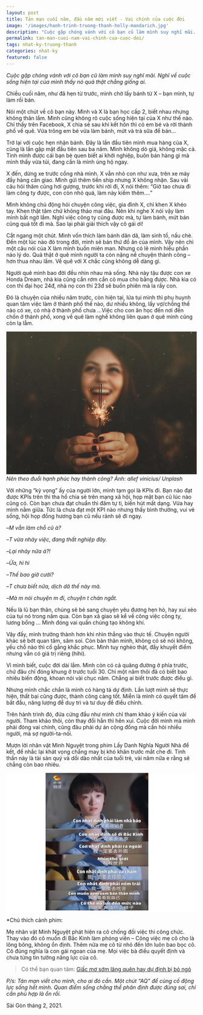 ```yaml
---
layout: post
title: Tản mạn cuối năm, đầu năm mới viết - Vai chính của cuộc đời 
image: '/images/hanh-trinh-truong-thanh-holly-mandarich.jpg'
description: "Cuộc gặp chóng vánh với cô bạn cũ làm mình suy nghĩ mãi. Nghĩ về cuộc sống hiện tại của mình thấy nó quả thật chẳng giống ai."
permalink: tan-man-cuoi-nam-vai-chinh-cua-cuoc-doi/
tags: nhat-ky-truong-thanh
categories: nhat-ky
featured: false
---
```

_Cuộc gặp chóng vánh với cô bạn cũ làm mình suy nghĩ mãi. Nghĩ về cuộc sống hiện tại của mình thấy nó quả thật chẳng giống ai._

Chiều cuối năm, như đã hẹn từ trước, mình chờ lấy bánh từ X – bạn mình, tự làm rồi bán.

Nói một chút về cô bạn này. Mình và X là bạn học cấp 2, biết nhau nhưng không thân lắm. Mình cũng không rõ cuộc sống hiện tại của X như thế nào. Chỉ thấy trên Facebook, X chia sẻ sau khi kết hôn thì có em bé và rời thành phố về quê. Vừa trông em bé vừa làm bánh, mứt và trà sữa để bán…

Trở lại với cuộc hẹn nhận bánh. Đây là lần đầu tiên mình mua hàng của X, cũng là lần gặp mặt đầu tiên sau ba năm. Mình không dò giá, không mặc cả. Tính mình được cái bạn bè quen biết ai khởi nghiệp, buôn bán hàng gì mà mình thấy vừa túi, đang cần là mình ủng hộ ngay.

X đến, dừng xe trước cổng nhà mình. X vẫn nhỏ con như xưa, trên xe máy đầy hàng cần giao. Mình gửi thêm tiền ship nhưng X không nhận. Sau vài câu hỏi thăm cũng hơi gượng, trước khi rời đi, X nói thêm: “Giờ tao chưa đi làm công ty được, con còn nhỏ quá, làm này kiếm thêm….”

Mình không chủ động hỏi chuyện công việc, gia đình X, chỉ khen X khéo tay. Khen thật tâm chứ không thảo mai đâu. Nên khi nghe X nói vậy làm mình bất ngờ lắm. Nghỉ việc công ty cũng được mà, tự làm bánh, mứt bán cũng quá tốt đi mà. Sao lại phải giải thích vậy cô gái ơi!

Cắt ngang một chút. Mình vốn thích làm bánh dân dã, làm sinh tố, nấu chè. Đến một lúc nào đó trong đời, mình sẽ bán thứ đồ ăn của mình. Vậy nên chỉ một câu nói của X làm mình buồn miên man. Nhưng có lẽ mình hiểu phần nào lý do. Quả thật ở quê mình người ta còn nặng nề chuyện thành công – hơn thua nhau lắm. Về quê với X chắc cũng không dễ dàng gì.

Người quê mình bao đời đều nhìn nhau mà sống. Nhà này tậu được con xe Honda Dream, nhà kia cũng cắn rơm cắn cỏ mua cho bằng được. Nhà kìa có con thi đại học 24đ, nhà nọ con thi 23đ sẽ buồn phiên mà la rầy con.

Đó là chuyện của nhiều năm trước, còn hiện tại, lứa tụi mình thì phụ huynh quan tâm việc làm ở thành phố thế nào, dư nhiều không, lấy vợ/chồng thế nào có xe, có nhà ở thành phố chưa …Việc cho con ăn học đến nơi đến chốn ở thành phố, xong về quê làm nghề không liên quan ở quê mình cũng còn lạ lẫm.

![Hạnh phúc](/images/hanh-phuc-allef-vinicius.jpg)
_Nên theo đuổi hạnh phúc hay thành công? Ảnh: allef vinicius/ Unplash_

Với những “kỳ vọng” ấy của người lớn, mình tạm gọi là KPIs đi. Bạn nào đạt được KPIs trên thì tha hồ chia sẻ trên mạng xã hội, họp mặt bạn cũ lúc nào cũng có. Còn bạn chưa đạt chuẩn thì đâm tự ti, biến hút mất dạng. Vừa hay mình nằm giữa. Tức là chưa đạt một KPI nào nhưng thấy bình thường, vui vẻ sống, hội họp đồng hương bạn cũ nếu rảnh sẽ đi ngay.

–_M vẫn làm chỗ cũ à?_

–_T vừa nhảy việc, đang thất nghiệp đây._

–_Lại nhảy nữa á?!_

–_Ừa, hì hì_

–_Thế bao giờ cưới?_

–_T chưa biết nữa, dịch dã thế này mà._

–_Mà m nói chuyện m đi, chuyện t chán ngắt._

Nếu là lũ bạn thân, chúng sẽ bẻ sang chuyện yêu đương hẹn hò, hay xui xẻo của tụi nó trong năm qua. Còn bạn xã giao sẽ kể về công việc công ty, lương bổng … Mình đóng vai quần chúng tạo không khí.

Vậy đấy, mình trưởng thành hơn khi nhìn thẳng vào thực tế. Chuyện người khác sẽ bớt quan tâm, săm soi. Còn bản thân mình, không có sẽ nói không, yếu chỗ nào thì cố gắng khắc phục. Mình tuy nghèo thật, đầy khuyết điểm nhưng vẫn có giá trị riêng (hihi).

Vì mình biết, cuộc đời dài lắm. Mình còn có cả quãng đường ở phía trước, chứ đâu chỉ đóng khung ở trước tuổi 30. Chỉ một năm thôi đã có biết bao nhiêu biến động, khoan nói vài chục năm. Chẳng ai biết trước được điều gì.

Nhưng mình chắc chắn là mình có hàng tá dự định. Lần lượt mình sẽ thực hiện, thất bại cũng được, thành công càng tốt. Miễn là mình có quyết tâm để bắt đầu, năng lượng để duy trì và tư duy để điều chỉnh.

Trên hành trình đó, đứa cứng đầu như mình chỉ tham khảo ý kiến của vài người. Tham khảo thôi, còn thay đổi hẳn thì hên xui. Cuộc đời mình mà mình phải đóng vai chính, cũng đâu phải dự án cộng đồng mà cần hỏi nhiều người, mà sợ người-ta-nói.

Mượn lời nhân vật Minh Nguyệt trong phim Lấy Danh Nghĩa Người Nhà để kết, để nhắc lại khát vọng chẳng may bị khó khăn trước mắt che đi. Tinh thần này là tài sản quý và dồi dào nhất của tuổi trẻ, vài năm nữa e rằng sẽ chẳng còn bao nhiêu.

![Tuyên ngôn tuổi trẻ- vai chính cuộc đời](/images/tuyen-ngon-tuoi-tre.jpg)

*Chú thích cảnh phim:

Mẹ nhân vật Minh Nguyệt phát hiện ra cô chống đối việc thi công chức. Thay vào đó cô muốn đi Bắc Kinh làm phóng viên – Công việc mẹ cô cho là lông bông, không ổn định. Thêm nữa mẹ cô từ nhỏ đến lớn luôn bao bọc cô. Cô đúng nghĩa là con gái ngoan của mẹ. Mọi việc bà điều quyết định và chưa từng tin tưởng năng lực của cô.

> Có thể bạn quan tâm: [Giấc mơ sớm lãng quên hay dự định bị bỏ ngỏ]( https://vegiang.com/giac-mo-som-lang-quen-hay-du-dinh-bi-bo-ngo/)

_P/s: Tản mạn viết cho mình, cho ai đó cần. Một chút “AQ” để củng cố động lực sống hết mình. Quan điểm sống chẳng thể phân định được đúng sai, chỉ cần phù hợp là ổn rồi._

Sài Gòn tháng 2, 2021.

